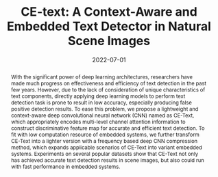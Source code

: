 ---
title: 'CE-text: A Context-Aware and Embedded Text Detector in Natural Scene Images'

# Authors
authors:
  - Yirui Wu
  - Wen Zhang
  - Shaohua Wan

# Author notes (optional)
author_notes:
  # - 'Equal contribution'
  # - 'Equal contribution'

date: '2022-07-01'
doi: '10.1016/j.patrec.2022.05.004'

# Schedule page publish date (NOT publication's date).
publishDate: '2022-07-01'

# Publication type.
publication_types: ['article-journal']

# Publication name and optional abbreviated publication name.
publication: Pattern Recognition Letters
publication_short: PRL'22(SCI, CCF-C)

# Volume and issue
volume: 159
issue: C
pages: '77–83'


# Abstract
abstract: 'With the significant power of deep learning architectures, researchers have made much progress on effectiveness and efficiency of text detection in the past few years. However, due to the lack of consideration of unique characteristics of text components, directly applying deep learning models to perform text detection task is prone to result in low accuracy, especially producing false positive detection results. To ease this problem, we propose a lightweight and context-aware deep convolutional neural network (CNN) named as CE-Text, which appropriately encodes multi-level channel attention information to construct discriminative feature map for accurate and efficient text detection. To fit with low computation resource of embedded systems, we further transform CE-Text into a lighter version with a frequency based deep CNN compression method, which expands applicable scenarios of CE-Text into variant embedded systems. Experiments on several popular datasets show that CE-Text not only has achieved accurate text detection results in scene images, but also could run with fast performance in embedded systems.'


tags: []

# Display this page in the Featured widget?
featured: true


url_pdf: ''

---